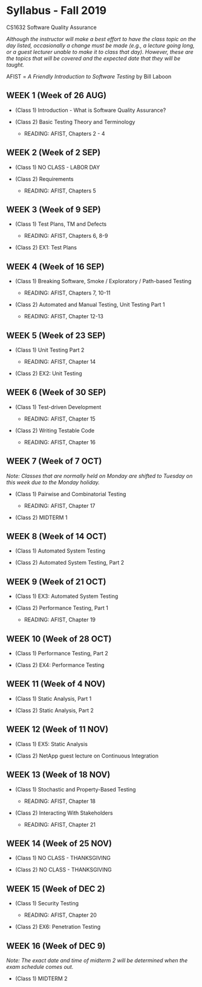 # Syllabus - Fall 2019
CS1632 Software Quality Assurance

_Although the instructor will make a best effort to have the class topic on the day listed, occasionally a change must be made (e.g., a lecture going long, or a guest lecturer unable to make it to class that day).  However, these are the topics that will be covered and the expected date that they will be taught._

AFIST = _A Friendly Introduction to Software Testing_ by Bill Laboon

## WEEK 1 (Week of 26 AUG)
* (Class 1) Introduction - What is Software Quality Assurance?

* (Class 2)  Basic Testing Theory and Terminology
  * READING: AFIST, Chapters 2 - 4

## WEEK 2 (Week of 2 SEP)

* (Class 1) NO CLASS - LABOR DAY

* (Class 2) Requirements
  * READING: AFIST, Chapters 5

## WEEK 3 (Week of 9 SEP)

* (Class 1) Test Plans, TM and Defects
  * READING: AFIST, Chapters 6, 8-9
  
* (Class 2) EX1: Test Plans

## WEEK 4 (Week of 16 SEP)

* (Class 1) Breaking Software, Smoke / Exploratory / Path-based Testing
  * READING: AFIST, Chapters 7, 10-11
  
* (Class 2) Automated and Manual Testing, Unit Testing Part 1
  * READING: AFIST, Chapter 12-13


## WEEK 5 (Week of 23 SEP)

* (Class 1) Unit Testing Part 2
  * READING: AFIST, Chapter 14
 
* (Class 2) EX2: Unit Testing

## WEEK 6 (Week of 30 SEP)

* (Class 1) Test-driven Development
  * READING: AFIST, Chapter 15

* (Class 2) Writing Testable Code
  * READING: AFIST, Chapter 16

## WEEK 7 (Week of 7 OCT)

_Note: Classes that are normally held on Monday are shifted to Tuesday on this week due to the Monday holiday._

* (Class 1) Pairwise and Combinatorial Testing
  * READING: AFIST, Chapter 17

* (Class 2) MIDTERM 1

## WEEK 8 (Week of 14 OCT)

* (Class 1) Automated System Testing

* (Class 2) Automated System Testing, Part 2

## WEEK 9 (Week of 21 OCT)

* (Class 1) EX3: Automated System Testing

* (Class 2) Performance Testing, Part 1
  * READING: AFIST, Chapter 19

## WEEK 10 (Week of 28 OCT)

* (Class 1) Performance Testing, Part 2

* (Class 2) EX4: Performance Testing

## WEEK 11 (Week of 4 NOV)

* (Class 1) Static Analysis, Part 1

* (Class 2) Static Analysis, Part 2

## WEEK 12 (Week of 11 NOV)

* (Class 1) EX5: Static Analysis

* (Class 2) NetApp guest lecture on Continuous Integration 

## WEEK 13 (Week of 18 NOV)

* (Class 1) Stochastic and Property-Based Testing
  * READING: AFIST, Chapter 18 

* (Class 2) Interacting With Stakeholders
  * READING: AFIST, Chapter 21

## WEEK 14 (Week of 25 NOV)

* (Class 1) NO CLASS - THANKSGIVING

* (Class 2) NO CLASS - THANKSGIVING

## WEEK 15 (Week of DEC 2)

* (Class 1) Security Testing
  * READING: AFIST, Chapter 20

* (Class 2) EX6: Penetration Testing

## WEEK 16 (Week of DEC 9)

_Note: The exact date and time of midterm 2 will be determined when the exam schedule comes out._

* (Class 1) MIDTERM 2
